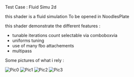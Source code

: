 Test Case : Fluid Simu 2d

this shader is a fluid simulation
To be opened in NoodlesPlate

this shader demonstrate the different features :

 * tunable iterations count selectable via comboboxvia 
 * uniforms tuning
 * use of many fbo attachements
 * multipass
 
Some pictures of what i rely :

![Pic0](pic0.png)
![Pic1](pic1.png)
![Pic2](pic2.png)
![Pic3](pic3.png)

